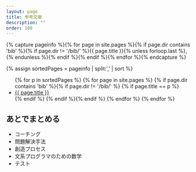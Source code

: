 ```yaml
---
layout: page
title: 参考文献
description: ""
order: 100
---
```


{% capture pageinfo %}{% for page in site.pages %}{% if page.dir contains 'bib' %}{% if page.dir != '/bib/' %}{{ page.title }}{% unless forloop.last %},{% endunless %}{% endif %}{% endif %}{% endfor %}{% endcapture %}

{% assign sortedPages = pageinfo | split:',' | sort %}

<ul>
{% for p in sortedPages %}
{% for page in site.pages %}
{% if page.dir contains 'bib' %}{% if page.dir != '/bib/' %}
{% if page.title == p %}
<li><a href="{{ page.dir }}">{{ page.title }}</a></li>
{% endif %}
{% endif %}{% endif %}
{% endfor %}
{% endfor %}
</ul>

## あとでまとめる

* コーチング
* 問題解決手法
* 創造プロセス
* 文系プログラマのための数学
* テスト

